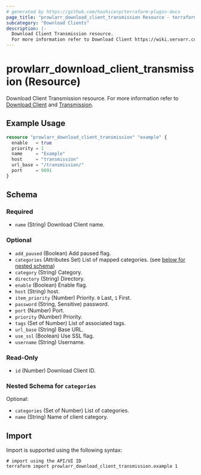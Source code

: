 ```yaml
---
# generated by https://github.com/hashicorp/terraform-plugin-docs
page_title: "prowlarr_download_client_transmission Resource - terraform-provider-prowlarr"
subcategory: "Download Clients"
description: |-
  Download Client Transmission resource.
  For more information refer to Download Client https://wiki.servarr.com/prowlarr/settings#download-clients and Transmission https://wiki.servarr.com/prowlarr/supported#transmission.
---
```


# prowlarr_download_client_transmission (Resource)

<!-- subcategory:Download Clients -->
Download Client Transmission resource.
For more information refer to [Download Client](https://wiki.servarr.com/prowlarr/settings#download-clients) and [Transmission](https://wiki.servarr.com/prowlarr/supported#transmission).

## Example Usage

```terraform
resource "prowlarr_download_client_transmission" "example" {
  enable   = true
  priority = 1
  name     = "Example"
  host     = "transmission"
  url_base = "/transmission/"
  port     = 9091
}
```

<!-- schema generated by tfplugindocs -->
## Schema

### Required

- `name` (String) Download Client name.

### Optional

- `add_paused` (Boolean) Add paused flag.
- `categories` (Attributes Set) List of mapped categories. (see [below for nested schema](#nestedatt--categories))
- `category` (String) Category.
- `directory` (String) Directory.
- `enable` (Boolean) Enable flag.
- `host` (String) host.
- `item_priority` (Number) Priority. `0` Last, `1` First.
- `password` (String, Sensitive) password.
- `port` (Number) Port.
- `priority` (Number) Priority.
- `tags` (Set of Number) List of associated tags.
- `url_base` (String) Base URL.
- `use_ssl` (Boolean) Use SSL flag.
- `username` (String) Username.

### Read-Only

- `id` (Number) Download Client ID.

<a id="nestedatt--categories"></a>
### Nested Schema for `categories`

Optional:

- `categories` (Set of Number) List of categories.
- `name` (String) Name of client category.

## Import

Import is supported using the following syntax:

```shell
# import using the API/UI ID
terraform import prowlarr_download_client_transmission.example 1
```
